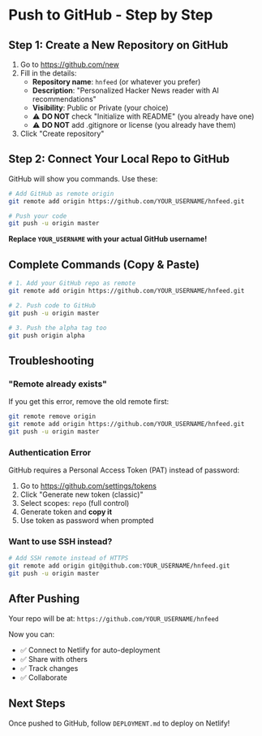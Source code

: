 # Push to GitHub - Step by Step

## Step 1: Create a New Repository on GitHub

1. Go to https://github.com/new
2. Fill in the details:
   - **Repository name**: `hnfeed` (or whatever you prefer)
   - **Description**: "Personalized Hacker News reader with AI recommendations"
   - **Visibility**: Public or Private (your choice)
   - ⚠️ **DO NOT** check "Initialize with README" (you already have one)
   - ⚠️ **DO NOT** add .gitignore or license (you already have them)
3. Click "Create repository"

## Step 2: Connect Your Local Repo to GitHub

GitHub will show you commands. Use these:

```bash
# Add GitHub as remote origin
git remote add origin https://github.com/YOUR_USERNAME/hnfeed.git

# Push your code
git push -u origin master
```

**Replace `YOUR_USERNAME` with your actual GitHub username!**

## Complete Commands (Copy & Paste)

```bash
# 1. Add your GitHub repo as remote
git remote add origin https://github.com/YOUR_USERNAME/hnfeed.git

# 2. Push code to GitHub
git push -u origin master

# 3. Push the alpha tag too
git push origin alpha
```

## Troubleshooting

### "Remote already exists"
If you get this error, remove the old remote first:
```bash
git remote remove origin
git remote add origin https://github.com/YOUR_USERNAME/hnfeed.git
git push -u origin master
```

### Authentication Error
GitHub requires a Personal Access Token (PAT) instead of password:

1. Go to https://github.com/settings/tokens
2. Click "Generate new token (classic)"
3. Select scopes: `repo` (full control)
4. Generate token and **copy it**
5. Use token as password when prompted

### Want to use SSH instead?
```bash
# Add SSH remote instead of HTTPS
git remote add origin git@github.com:YOUR_USERNAME/hnfeed.git
git push -u origin master
```

## After Pushing

Your repo will be at: `https://github.com/YOUR_USERNAME/hnfeed`

Now you can:
- ✅ Connect to Netlify for auto-deployment
- ✅ Share with others
- ✅ Track changes
- ✅ Collaborate

## Next Steps

Once pushed to GitHub, follow `DEPLOYMENT.md` to deploy on Netlify!
